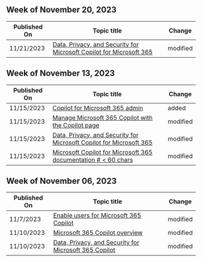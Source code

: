 <!-- This file is generated automatically each week. Changes made to this file will be overwritten.-->



## Week of November 20, 2023


| Published On |Topic title | Change |
|------|------------|--------|
| 11/21/2023 | [Data, Privacy, and Security for Microsoft Copilot for Microsoft 365](/microsoft-365-copilot/microsoft-365-copilot-privacy) | modified |


## Week of November 13, 2023


| Published On |Topic title | Change |
|------|------------|--------|
| 11/15/2023 | [Copilot for Microsoft 365 admin](/microsoft-365-copilot/copilot-for-microsoft-365-admin) | added |
| 11/15/2023 | [Manage Microsoft 365 Copilot with the Copilot page](/microsoft-365-copilot/microsoft-365-copilot-page) | modified |
| 11/15/2023 | [Data, Privacy, and Security for Microsoft Copilot for Microsoft 365](/microsoft-365-copilot/microsoft-365-copilot-privacy) | modified |
| 11/15/2023 | [Microsoft Copilot for Microsoft 365 documentation # < 60 chars](/microsoft-365-copilot/index) | modified |


## Week of November 06, 2023


| Published On |Topic title | Change |
|------|------------|--------|
| 11/7/2023 | [Enable users for Microsoft 365 Copilot](/microsoft-365-copilot/microsoft-365-copilot-enable-users) | modified |
| 11/10/2023 | [Microsoft 365 Copilot overview](/microsoft-365-copilot/microsoft-365-copilot-overview) | modified |
| 11/10/2023 | [Data, Privacy, and Security for Microsoft 365 Copilot](/microsoft-365-copilot/microsoft-365-copilot-privacy) | modified |
